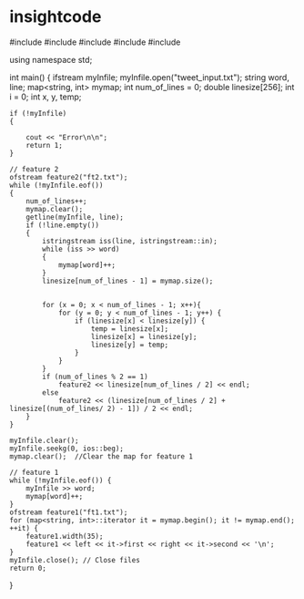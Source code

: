 # insightcode


 #include <iostream>
 #include <fstream>
 #include <string>
 #include <map> 
 #include <sstream> 

using namespace std;

int main() {
	ifstream myInfile;
	myInfile.open("tweet_input.txt");
	string word, line;
	map<string, int> mymap;
	int num_of_lines = 0;
	double linesize[256]; 
	int i = 0;
	int x, y, temp;

	if (!myInfile) 
	{
		   
		cout << "Error\n\n";
		return 1;
	}

	// feature 2
	ofstream feature2("ft2.txt");
	while (!myInfile.eof())
	{
		num_of_lines++;
		mymap.clear();
		getline(myInfile, line);
		if (!line.empty()) 
		{
			istringstream iss(line, istringstream::in);
			while (iss >> word) 
			{
				mymap[word]++;
			}
			linesize[num_of_lines - 1] = mymap.size(); 

			
			for (x = 0; x < num_of_lines - 1; x++){
				for (y = 0; y < num_of_lines - 1; y++) {
					if (linesize[x] < linesize[y]) {
						temp = linesize[x];
						linesize[x] = linesize[y];
						linesize[y] = temp;
					}
				}
			}
			if (num_of_lines % 2 == 1) 
				feature2 << linesize[num_of_lines / 2] << endl;
			else
				feature2 << (linesize[num_of_lines / 2] + linesize[(num_of_lines/ 2) - 1]) / 2 << endl;	
		}
	}

	myInfile.clear();
	myInfile.seekg(0, ios::beg);
	mymap.clear();  //Clear the map for feature 1

	// feature 1
	while (!myInfile.eof()) {
		myInfile >> word;
		mymap[word]++;
	}
	ofstream feature1("ft1.txt");
	for (map<string, int>::iterator it = mymap.begin(); it != mymap.end(); ++it) {
		feature1.width(35);
		feature1 << left << it->first << right << it->second << '\n';
	}
	myInfile.close(); // Close files
	return 0;
}

